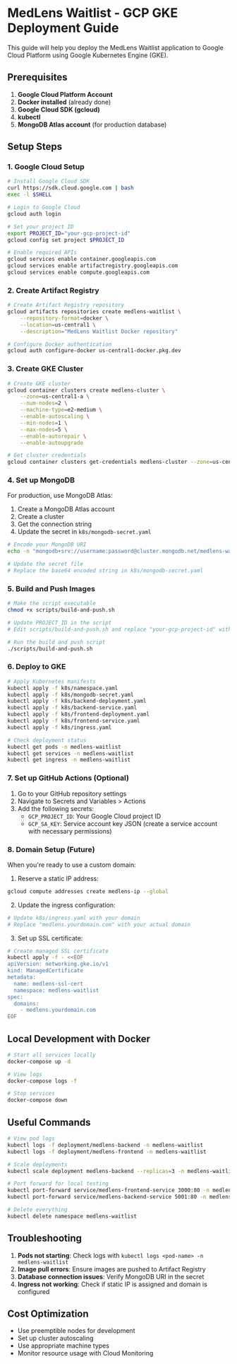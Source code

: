 # MedLens Waitlist - GCP GKE Deployment Guide

This guide will help you deploy the MedLens Waitlist application to Google Cloud Platform using Google Kubernetes Engine (GKE).

## Prerequisites

1. **Google Cloud Platform Account**
2. **Docker installed** (already done)
3. **Google Cloud SDK (gcloud)**
4. **kubectl**
5. **MongoDB Atlas account** (for production database)

## Setup Steps

### 1. Google Cloud Setup

```bash
# Install Google Cloud SDK
curl https://sdk.cloud.google.com | bash
exec -l $SHELL

# Login to Google Cloud
gcloud auth login

# Set your project ID
export PROJECT_ID="your-gcp-project-id"
gcloud config set project $PROJECT_ID

# Enable required APIs
gcloud services enable container.googleapis.com
gcloud services enable artifactregistry.googleapis.com
gcloud services enable compute.googleapis.com
```

### 2. Create Artifact Registry

```bash
# Create Artifact Registry repository
gcloud artifacts repositories create medlens-waitlist \
    --repository-format=docker \
    --location=us-central1 \
    --description="MedLens Waitlist Docker repository"

# Configure Docker authentication
gcloud auth configure-docker us-central1-docker.pkg.dev
```

### 3. Create GKE Cluster

```bash
# Create GKE cluster
gcloud container clusters create medlens-cluster \
    --zone=us-central1-a \
    --num-nodes=2 \
    --machine-type=e2-medium \
    --enable-autoscaling \
    --min-nodes=1 \
    --max-nodes=5 \
    --enable-autorepair \
    --enable-autoupgrade

# Get cluster credentials
gcloud container clusters get-credentials medlens-cluster --zone=us-central1-a
```

### 4. Set up MongoDB

For production, use MongoDB Atlas:

1. Create a MongoDB Atlas account
2. Create a cluster
3. Get the connection string
4. Update the secret in `k8s/mongodb-secret.yaml`

```bash
# Encode your MongoDB URI
echo -n "mongodb+srv://username:password@cluster.mongodb.net/medlens-waitlist" | base64

# Update the secret file
# Replace the base64 encoded string in k8s/mongodb-secret.yaml
```

### 5. Build and Push Images

```bash
# Make the script executable
chmod +x scripts/build-and-push.sh

# Update PROJECT_ID in the script
# Edit scripts/build-and-push.sh and replace "your-gcp-project-id" with your actual project ID

# Run the build and push script
./scripts/build-and-push.sh
```

### 6. Deploy to GKE

```bash
# Apply Kubernetes manifests
kubectl apply -f k8s/namespace.yaml
kubectl apply -f k8s/mongodb-secret.yaml
kubectl apply -f k8s/backend-deployment.yaml
kubectl apply -f k8s/backend-service.yaml
kubectl apply -f k8s/frontend-deployment.yaml
kubectl apply -f k8s/frontend-service.yaml
kubectl apply -f k8s/ingress.yaml

# Check deployment status
kubectl get pods -n medlens-waitlist
kubectl get services -n medlens-waitlist
kubectl get ingress -n medlens-waitlist
```

### 7. Set up GitHub Actions (Optional)

1. Go to your GitHub repository settings
2. Navigate to Secrets and Variables > Actions
3. Add the following secrets:
   - `GCP_PROJECT_ID`: Your Google Cloud project ID
   - `GCP_SA_KEY`: Service account key JSON (create a service account with necessary permissions)

### 8. Domain Setup (Future)

When you're ready to use a custom domain:

1. Reserve a static IP address:
```bash
gcloud compute addresses create medlens-ip --global
```

2. Update the ingress configuration:
```bash
# Update k8s/ingress.yaml with your domain
# Replace "medlens.yourdomain.com" with your actual domain
```

3. Set up SSL certificate:
```bash
# Create managed SSL certificate
kubectl apply -f - <<EOF
apiVersion: networking.gke.io/v1
kind: ManagedCertificate
metadata:
  name: medlens-ssl-cert
  namespace: medlens-waitlist
spec:
  domains:
    - medlens.yourdomain.com
EOF
```

## Local Development with Docker

```bash
# Start all services locally
docker-compose up -d

# View logs
docker-compose logs -f

# Stop services
docker-compose down
```

## Useful Commands

```bash
# View pod logs
kubectl logs -f deployment/medlens-backend -n medlens-waitlist
kubectl logs -f deployment/medlens-frontend -n medlens-waitlist

# Scale deployments
kubectl scale deployment medlens-backend --replicas=3 -n medlens-waitlist

# Port forward for local testing
kubectl port-forward service/medlens-frontend-service 3000:80 -n medlens-waitlist
kubectl port-forward service/medlens-backend-service 5001:80 -n medlens-waitlist

# Delete everything
kubectl delete namespace medlens-waitlist
```

## Troubleshooting

1. **Pods not starting**: Check logs with `kubectl logs <pod-name> -n medlens-waitlist`
2. **Image pull errors**: Ensure images are pushed to Artifact Registry
3. **Database connection issues**: Verify MongoDB URI in the secret
4. **Ingress not working**: Check if static IP is assigned and domain is configured

## Cost Optimization

- Use preemptible nodes for development
- Set up cluster autoscaling
- Use appropriate machine types
- Monitor resource usage with Cloud Monitoring

